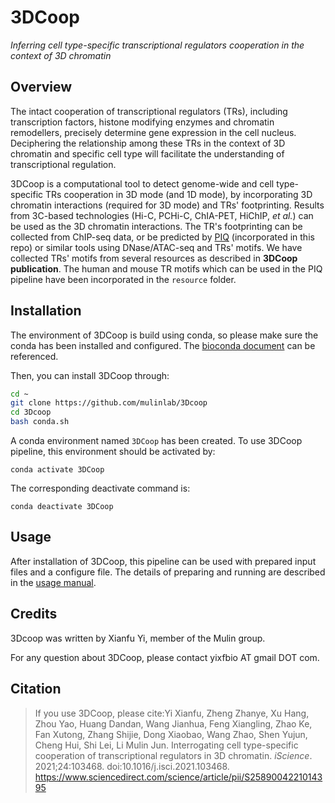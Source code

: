 # 3DCoop

*Inferring cell type-specific transcriptional regulators cooperation in the context of 3D chromatin*

## Overview

The intact cooperation of transcriptional regulators (TRs), including transcription factors, histone modifying enzymes and chromatin remodellers, precisely determine gene expression in the cell nucleus. Deciphering the relationship among these TRs in the context of 3D chromatin and specific cell type will facilitate the understanding of transcriptional regulation.

3DCoop is a computational tool to detect genome-wide and cell type-specific TRs cooperation in 3D mode (and 1D mode), by incorporating 3D chromatin interactions (required for 3D mode) and TRs' footprinting. Results from 3C-based technologies (Hi-C, PCHi-C, ChIA-PET, HiChIP, *et al.*) can be used as the 3D chromatin interactions. The TR's footprinting can be collected from ChIP-seq data, or be predicted by [PIQ](http://piq.csail.mit.edu) (incorporated in this repo) or similar tools using DNase/ATAC-seq and TRs' motifs. We have collected TRs' motifs from several resources as described in **3DCoop publication**. The human and mouse TR motifs which can be used in the PIQ pipeline have been incorporated in the `resource` folder.

## Installation

The environment of 3DCoop is build using conda, so please make sure the conda has been installed and configured. The [bioconda document](https://bioconda.github.io/user/install.html) can be referenced.

Then, you can install 3DCoop through:

```bash
cd ~
git clone https://github.com/mulinlab/3Dcoop
cd 3Dcoop
bash conda.sh
```

A conda environment named `3DCoop` has been created. To use 3DCoop pipeline, this environment should be activated by:

```shell
conda activate 3DCoop
```

The corresponding deactivate command is:

```shell
conda deactivate 3DCoop
```

## Usage

After installation of 3DCoop, this pipeline can be used with prepared input files and a configure file. The details of preparing and running are described in the [usage manual](./usage.md).

## Credits
3Dcoop was written by Xianfu Yi, member of the Mulin group.

For any question about 3DCoop, please contact yixfbio AT gmail DOT com.

## Citation

> If you use 3DCoop, please cite:Yi Xianfu, Zheng Zhanye, Xu Hang, Zhou Yao, Huang Dandan, Wang Jianhua, Feng Xiangling, Zhao Ke, Fan Xutong, Zhang Shijie, Dong Xiaobao, Wang Zhao, Shen Yujun, Cheng Hui, Shi Lei, Li Mulin Jun. Interrogating cell type-specific cooperation of transcriptional regulators in 3D chromatin. *iScience*. 2021;24:103468. doi:10.1016/j.isci.2021.103468. <https://www.sciencedirect.com/science/article/pii/S2589004221014395>

